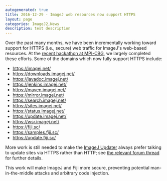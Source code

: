 ```yaml
---
autogenerated: true
title: 2016-12-29 - ImageJ web resources now support HTTPS
layout: page
categories: ImageJ2,News
description: test description
---
```


Over the past many months, we have been incrementally working toward support for HTTPS (i.e., secure) web traffic for ImageJ's web-based resources. At the [recent hackathon at MPI-CBG](/news/2016-12-20_-_Fiji_+_KNIP_hackathon), we largely completed these efforts. Some of the domains which now fully support HTTPS include:

-   https://imagej.net/
-   https://downloads.imagej.net/
-   https://javadoc.imagej.net/
-   https://jenkins.imagej.net/
-   https://maven.imagej.net/
-   https://mirror.imagej.net/
-   https://search.imagej.net/
-   https://sites.imagej.net/
-   https://status.imagej.net/
-   https://update.imagej.net/
-   https://wsr.imagej.net/
-   https://fiji.sc/
-   https://samples.fiji.sc/
-   https://update.fiji.sc/

More work is still needed to make the [ImageJ Updater](/plugins/updater) always prefer talking to update sites via HTTPS rather than HTTP; see [the relevant forum thread](http://forum.imagej.net/t/https-to-make-imagej-fiji-more-secure/398) for further details.

This work will make ImageJ and Fiji more secure, preventing potential man-in-the-middle attacks and arbitrary code injection.

 
